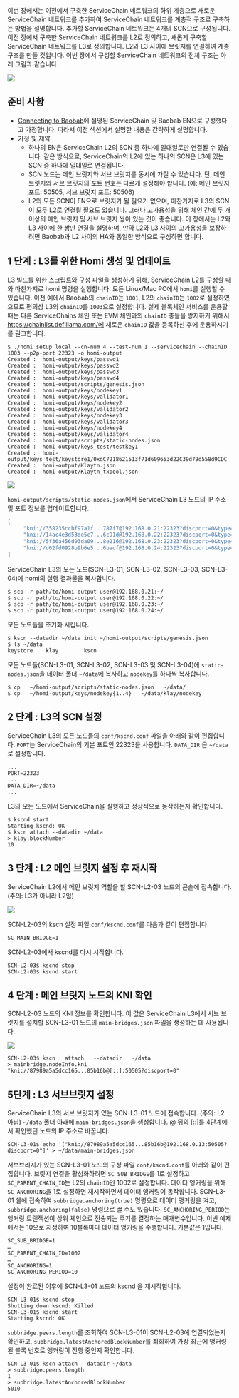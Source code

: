 이번 장에서는 이전에서 구축한 ServiceChain 네트워크의 하위 계층으로 새로운 ServiceChain 네트워크를 추가하여  ServiceChain 네트워크를 계층적 구조로 구축하는 방법을 설명합니다.  추가할 ServiceChain 네트워크는 4개의 SCN으로 구성됩니다.  이전 장에서 구축한 ServiceChain 네트워크를 L2로 정의하고, 새롭게 구축할 ServiceChain 네트워크를 L3로 정의합니다.  L2와 L3 사이에 브릿지를 연결하여 계층 구조를 만들 것입니다.  이번 장에서 구성할 ServiceChain 네트워크의 전체 구조는 아래 그림과 같습니다.

![](../images/sc-nestedsc-arch.png)


## 준비 사항 <a id="prerequisites"></a>
 - [Connecting to Baobab](./nested-sc.md)에 설명된 ServiceChain 및 Baobab EN으로 구성했다고 가정합니다.  따라서 이전 섹션에서 설명한 내용은 간략하게 설명합니다.
 - 가정 및 제약
   - 하나의 EN은 ServiceChain L2의 SCN 중 하나에 일대일로만 연결될 수 있습니다.  같은 방식으로, ServiceChain의 L2에 있는 하나의 SCN은 L3에 있는 SCN 중 하나에 일대일로 연결됩니다.
   - SCN 노드는 메인 브릿지와 서브 브릿지를 동시에 가질 수 있습니다.  단, 메인 브릿지와 서브 브릿지의 포트 번호는 다르게 설정해야 합니다.  (예: 메인 브릿지 포트: 50505, 서브 브릿지 포트: 50506)
   - L2의 모든 SCN이 EN으로 브릿지가 될 필요가 없으며, 마찬가지로 L3의 SCN이 모두 L2로 연결될 필요도 없습니다.  그러나 고가용성을 위해 체인 간에 두 개 이상의 메인 브릿지 및 서브 브릿지 쌍이 있는 것이 좋습니다.  이 장에서는 L2와 L3 사이에 한 쌍만 연결을 설명하며, 만약 L2와 L3 사이의 고가용성을 보장하려면 Baobab과 L2 사이의 HA와 동일한 방식으로 구성하면 합니다.

## 1 단계 : L3를 위한 Homi 생성 및 업데이트<a id="step-1-create-and-update-homi"></a>
L3 빌드를 위한 스크립트와 구성 파일을 생성하기 위해, ServiceChain L2를 구성할 때와 마찬가지로 homi 명령을 실행합니다.  모든 Linux/Mac PC에서 `homi`를 실행할 수 있습니다.  이전 예에서 Baobab의 `chainID`는 `1001`, L2의 `chainID`는 `1002`로 설정하였으므로 편의상 L3의 `chainID`를 `1003`으로 설정합니다.  실제 블록체인 서비스를 운용할 때는 다른 ServiceChains 체인 또는 EVM 체인과의 `chainID` 충돌을 방지하기 위해서 https://chainlist.defillama.com/에 새로운 `chainID` 값을 등록하신 후에 운용하시기를 권고합니다.


```console
$ ./homi setup local --cn-num 4 --test-num 1 --servicechain --chainID 1003 --p2p-port 22323 -o homi-output
Created :  homi-output/keys/passwd1
Created :  homi-output/keys/passwd2
Created :  homi-output/keys/passwd3
Created :  homi-output/keys/passwd4
Created :  homi-output/scripts/genesis.json
Created :  homi-output/keys/nodekey1
Created :  homi-output/keys/validator1
Created :  homi-output/keys/nodekey2
Created :  homi-output/keys/validator2
Created :  homi-output/keys/nodekey3
Created :  homi-output/keys/validator3
Created :  homi-output/keys/nodekey4
Created :  homi-output/keys/validator4
Created :  homi-output/scripts/static-nodes.json
Created :  homi-output/keys_test/testkey1
Created :  homi-output/keys_test/keystore1/0xdC7218621513f71d609653d22C39d79d558d9CDC
Created :  homi-output/Klaytn.json
Created :  homi-output/Klaytn_txpool.json
```

![](../images/sc-nestedsc-ip.png)

`homi-output/scripts/static-nodes.json`에서 ServiceChain L3 노드의 IP 주소 및 포트 정보를 업데이트합니다.


```json
[
     "kni://358235ccbf97a1f...787f7@192.168.0.21:22323?discport=0&type=cn",
     "kni://14ac4e3d53de5c7...6c91d@192.168.0.22:22323?discport=0&type=cn",
     "kni://5f36a456d93da09...8e216@192.168.0.23:22323?discport=0&type=cn",
     "kni://d62fd0928b9b6e5...6badf@192.168.0.24:22323?discport=0&type=cn"
]
```

ServiceChain L3의 모든 노드(SCN-L3-01, SCN-L3-02, SCN-L3-03, SCN-L3-04)에 homi의 실행 결과물을 복사합니다.

```console
$ scp -r path/to/homi-output user@192.168.0.21:~/ 
$ scp -r path/to/homi-output user@192.168.0.22:~/ 
$ scp -r path/to/homi-output user@192.168.0.23:~/ 
$ scp -r path/to/homi-output user@192.168.0.24:~/ 
```

모든 노드들을 초기화 시킵니다.

```console
$ kscn --datadir ~/data init ~/homi-output/scripts/genesis.json
$ ls ~/data
keystore    klay        kscn
```

모든 노드들(SCN-L3-01, SCN-L3-02, SCN-L3-03 및 SCN-L3-04)에 `static-nodes.json`을 데이터 폴더 `~/data`에 복사하고 `nodekey`를 하나씩 복사합니다.

```console
$ cp   ~/homi-output/scripts/static-nodes.json   ~/data/
$ cp   ~/homi-output/keys/nodekey{1..4}   ~/data/klay/nodekey
```


## 2 단계 : L3의 SCN 설정<a id="step-2-scn-configuration"></a>


ServiceChain L3의 모든 노드들의 `conf/kscnd.conf` 파일을 아래와 같이 편집합니다. `PORT`는 ServiceChain의 기본 포트인 22323을 사용합니다.  `DATA_DIR` 은 `~/data`로 설정합니다.

```
...
PORT=22323
...
DATA_DIR=~/data
...
```

L3의 모든 노드에서 ServiceChain을 실행하고 정상적으로 동작하는지 확인합니다.


```console
$ kscnd start
Starting kscnd: OK
$ kscn attach --datadir ~/data
> klay.blockNumber
10
```

## 3 단계 : L2 메인 브릿지 설정 후 재시작<a id="step-3-restart-after-setting-L2-main-bridge"></a>

ServiceChain L2에서 메인 브릿지 역할을 할 SCN-L2-03 노드의 콘솔에 접속합니다. (주의: L3가 아니라 L2임)

![](../images/sc-nestedsc-id.png)

SCN-L2-03의 kscn 설정 파일 `conf/kscnd.conf`를 다음과 같이 편집합니다.

```console
SC_MAIN_BRIDGE=1
```

SCN-L2-03에서 kscnd를 다시 시작합니다.

```console
SCN-L2-03$ kscnd stop
SCN-L2-03$ kscnd start
```

## 4 단계 : 메인 브릿지 노드의 KNI 확인<a id="step-4-check-kni-of-main-bridge-node"></a>

SCN-L2-03 노드의 KNI 정보를 확인합니다.  이 값은 ServiceChain L3에서 서브 브릿지를 설치할 SCN-L3-01 노드의 `main-bridges.json` 파일을 생성하는 데 사용됩니다.

![](../images/sc-nestedsc-nodeinfo.png)


```console
SCN-L2-03$ kscn   attach   --datadir   ~/data
> mainbridge.nodeInfo.kni
"kni://87989a5a5dcc165...85b16b@[::]:50505?discport=0"
```



## 5단계 : L3 서브브릿지 설정<a id="step-5-configure-l3-sub-bridge"></a>

ServiceChain L3의 서브 브릿지가 있는 SCN-L3-01 노드에 접속합니다. (주의: L2 아님)  `~/data` 폴더 아래에 `main-bridges.json`을 생성합니다.  @ 뒤의 \[::\]를 4단계에서 확인했던 노드의 IP 주소로 바꿉니다.

```console
SCN-L3-01$ echo '["kni://87989a5a5dcc165...85b16b@192.168.0.13:50505?discport=0"]' > ~/data/main-bridges.json
```

서브브리지가 있는 SCN-L3-01 노드의 구성 파일 `conf/kscnd.conf`를 아래와 같이 편집합니다.  브릿지 연결을 활성화하려면 `SC_SUB_BRIDGE`를 1로 설정하고 `SC_PARENT_CHAIN_ID`는 L2의 `chainID`인 1002로 설정합니다. 데이터 엥커링을 위해 `SC_ANCHORING`을 1로 설정하면 재시작하면서 데이터 앵커링이 동작합니다.  SCN-L3-01 쉘에 접속하여 `subbridge.anchoring(true)` 명령으로 데이터 앵커링을 켜고, `subbridge.anchoring(false)` 명령으로 끌 수도 있습니다.  `SC_ANCHORING_PERIOD`는 앵커링 트랜잭션이 상위 체인으로 전송되는 주기를 결정하는 매개변수입니다.  이번 예제에서는 10으로 지정하여 10블록마다 데이터 앵커링을 수행합니다.  기본값은 1입니다.

```console
SC_SUB_BRIDGE=1
…
SC_PARENT_CHAIN_ID=1002
…
SC_ANCHORING=1
SC_ANCHORING_PERIOD=10
```

설정이 완료된 이후에 SCN-L3-01 노드의 kscnd 을 재시작합니다.

```console
SCN-L3-01$ kscnd stop
Shutting down kscnd: Killed
SCN-L3-01$ kscnd start
Starting kscnd: OK
```

`subbridge.peers.length`를 조회하여 SCN-L3-01이 SCN-L2-03에 연결되었는지 확인하고, `subbridge.latestAnchoredBlockNumber`를 죄회하여 가장 최근에 앵커링된 블록 번호로 앵커링이 진행 중인지 확인합니다.

```console
SCN-L3-01$ kscn attach --datadir ~/data
> subbridge.peers.length
1
> subbridge.latestAnchoredBlockNumber
5010
```
